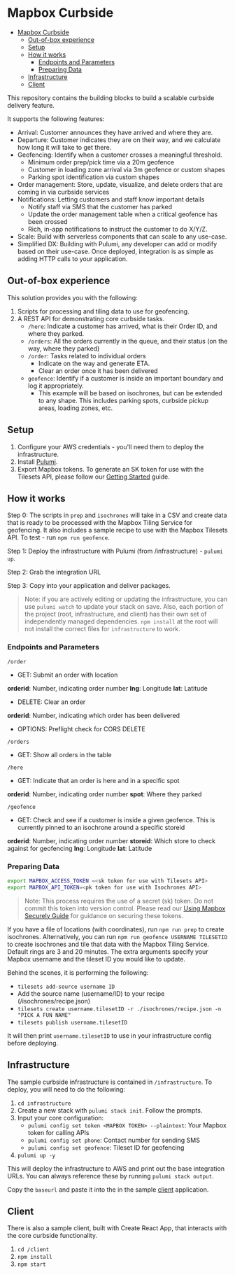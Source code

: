 # Mapbox Curbside

- [Mapbox Curbside](#mapbox-curbside)
  - [Out-of-box experience](#out-of-box-experience)
  - [Setup](#setup)
  - [How it works](#how-it-works)
    - [Endpoints and Parameters](#endpoints-and-parameters)
    - [Preparing Data](#preparing-data)
  - [Infrastructure](#infrastructure)
  - [Client](#client)

This repository contains the building blocks to build a scalable curbside delivery feature.

It supports the following features:

- Arrival: Customer announces they have arrived and where they are.
- Departure: Customer indicates they are on their way, and we calculate how long it will take to get there.
- Geofencing: Identify when a customer crosses a meaningful threshold.
  - Minimum order prep/pick time via a 20m geofence
  - Customer in loading zone arrival via 3m geofence or custom shapes
  - Parking spot identification via custom shapes
- Order management: Store, update, visualize, and delete orders that are coming in via curbside services
- Notifications: Letting customers and staff know important details
  - Notify staff via SMS that the customer has parked
  - Update the order management table when a critical geofence has been crossed
  - Rich, in-app notifications to instruct the customer to do X/Y/Z.
- Scale: Build with serverless components that can scale to any use-case.
- Simplified DX: Building with Pulumi, any developer can add or modify based on their use-case. Once deployed, integration is as simple as adding HTTP calls to your application.

## Out-of-box experience

This solution provides you with the following:

1. Scripts for processing and tiling data to use for geofencing.
2. A REST API for demonstrating core curbside tasks.
    - `/here`: Indicate a customer has arrived, what is their Order ID, and where they parked.
    - `/orders`: All the orders currently in the queue, and their status (on the way, where they parked)
    - `/order`: Tasks related to individual orders
      - Indicate on the way and generate ETA.
      - Clear an order once it has been delivered
    - `geofence`: Identify if a customer is inside an important boundary and log it appropriately.
      - This example will be based on isochrones, but can be extended to any shape. This includes parking spots, curbside pickup areas, loading zones, etc.

## Setup

1. Configure your AWS credentials - you'll need them to deploy the infrastructure.
2. Install [Pulumi](https://www.pulumi.com/docs/get-started/install/).
3. Export Mapbox tokens. To generate an SK token for use with the Tilesets API, please follow our [Getting Started](https://docs.mapbox.com/help/tutorials/get-started-tilesets-api-and-cli/#getting-started) guide.

## How it works

Step 0: The scripts in `prep` and `isochrones` will take in a CSV and create data that is ready to be processed with the Mapbox Tiling Service for geofencing. It also includes a sample recipe to use with the Mapbox Tilesets API. To test - run `npm run geofence`.

Step 1: Deploy the infrastructure with Pulumi (from /infrastructure) - `pulumi up`.

Step 2: Grab the integration URL

Step 3: Copy into your application and deliver packages.

> Note: if you are actively editing or updating the infrastructure, you can use `pulumi watch` to update your stack on save. Also, each portion of the project (root, infrastructure, and client) has their own set of independently managed dependencies. `npm install` at the root will not install the correct files for `infrastructure` to work.

### Endpoints and Parameters

`/order`

- GET: Submit an order with location

**orderid**: Number, indicating order number
**lng**: Longitude
**lat**: Latitude

- DELETE: Clear an order

**orderid**: Number, indicating which order has been delivered

- OPTIONS: Preflight check for CORS DELETE

`/orders`

- GET: Show all orders in the table

`/here`

- GET: Indicate that an order is here and in a specific spot

**orderid**: Number, indicating order number
**spot**: Where they parked

`/geofence`

- GET: Check and see if a customer is inside a given geofence. This is currently pinned to an isochrone around a specific storeid

**orderid**: Number, indicating order number
**storeid**: Which store to check against for geofencing
**lng**: Longitude
**lat**: Latitude

### Preparing Data

```bash
export MAPBOX_ACCESS_TOKEN =<sk token for use with Tilesets API>
export MAPBOX_API_TOKEN=<pk token for use with Isochrones API>
```

> Note: This process requires the use of a secret (sk) token. Do not commit this token into version control. Please read our [Using Mapbox Securely Guide](https://docs.mapbox.com/help/troubleshooting/how-to-use-mapbox-securely/#access-tokens) for guidance on securing these tokens.

If you have a file of locations (with coordinates), run `npm run prep` to create isochrones. Alternatively, you can run `npm run geofence USERNAME TILESETID` to create isochrones and tile that data with the Mapbox Tiling Service. Default rings are 3 and 20 minutes. The extra arguments specify your Mapbox username and the tileset ID you would like to update.

Behind the scenes, it is performing the following:

- `tilesets add-source username ID`
- Add the source name (username/ID) to your recipe (/isochrones/recipe.json)
- `tilesets create username.tilesetID -r ./isochrones/recipe.json -n "PICK A FUN NAME"`
- `tilesets publish username.tilesetID`

It will then print `username.tilesetID` to use in your infrastructure config before deploying.

## Infrastructure

The sample curbside infrastructure is contained in `/infrastructure`. To deploy, you will need to do the following:

1. `cd infrastructure`
2. Create a new stack with `pulumi stack init`. Follow the prompts.
3. Input your core configuration:
    - `pulumi config set token <MAPBOX TOKEN> --plaintext`: Your Mapbox token for calling APIs
    - `pulumi config set phone`: Contact number for sending SMS
    - `pulumi config set geofence`: Tileset ID for geofencing
4. `pulumi up -y`

This will deploy the infrastructure to AWS and print out the base integration URLs. You can always reference these by running `pulumi stack output`.

Copy the `baseurl` and paste it into the in the sample [client](client/src/Constants.ts) application.

## Client

There is also a sample client, built with Create React App, that interacts with the core curbside functionality. 

1. `cd /client`
2. `npm install`
3. `npm start`
